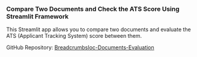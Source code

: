 ### Compare Two Documents and Check the ATS Score Using Streamlit Framework

This Streamlit app allows you to compare two documents and evaluate the ATS (Applicant Tracking System) score between them.

GitHub Repository: [BreadcrumbsIoc-Documents-Evaluation](https://github.com/vignesh4u4u/Ioc-Documents-Evaluation)
